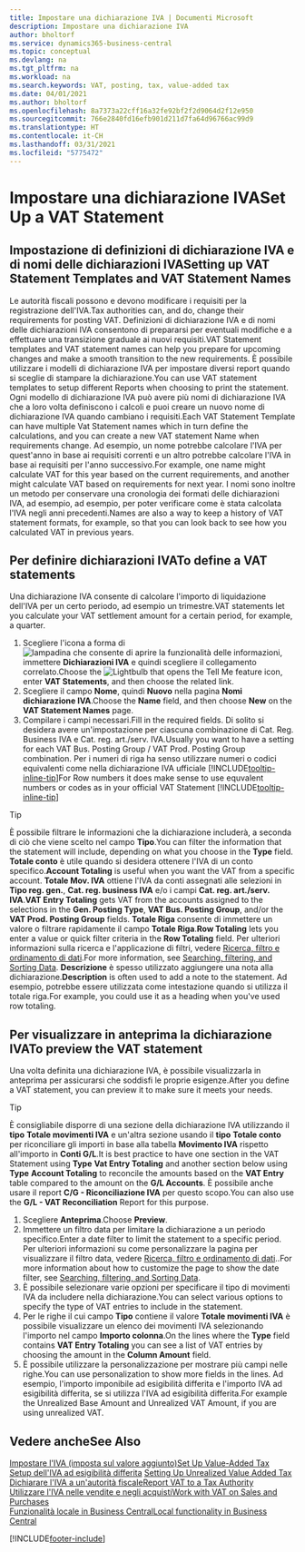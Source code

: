 ```yaml
---
title: Impostare una dichiarazione IVA | Documenti Microsoft
description: Impostare una dichiarazione IVA
author: bholtorf
ms.service: dynamics365-business-central
ms.topic: conceptual
ms.devlang: na
ms.tgt_pltfrm: na
ms.workload: na
ms.search.keywords: VAT, posting, tax, value-added tax
ms.date: 04/01/2021
ms.author: bholtorf
ms.openlocfilehash: 8a7373a22cff16a32fe92bf2f2d9064d2f12e950
ms.sourcegitcommit: 766e2840fd16efb901d211d7fa64d96766ac99d9
ms.translationtype: HT
ms.contentlocale: it-CH
ms.lasthandoff: 03/31/2021
ms.locfileid: "5775472"
---
```

# <a name="set-up-a-vat-statement"></a><span data-ttu-id="2b246-103">Impostare una dichiarazione IVA</span><span class="sxs-lookup"><span data-stu-id="2b246-103">Set Up a VAT Statement</span></span>

## <a name="setting-up-vat-statement-templates-and-vat-statement-names"></a><span data-ttu-id="2b246-104">Impostazione di definizioni di dichiarazione IVA e di nomi delle dichiarazioni IVA</span><span class="sxs-lookup"><span data-stu-id="2b246-104">Setting up VAT Statement Templates and VAT Statement Names</span></span>
<span data-ttu-id="2b246-105">Le autorità fiscali possono e devono modificare i requisiti per la registrazione dell'IVA.</span><span class="sxs-lookup"><span data-stu-id="2b246-105">Tax authorities can, and do, change their requirements for posting VAT.</span></span> <span data-ttu-id="2b246-106">Definizioni di dichiarazione IVA e di nomi delle dichiarazioni IVA consentono di prepararsi per eventuali modifiche e a effettuare una transizione graduale ai nuovi requisiti.</span><span class="sxs-lookup"><span data-stu-id="2b246-106">VAT Statement templates and VAT statement names can help you prepare for upcoming changes and make a smooth transition to the new requirements.</span></span> <span data-ttu-id="2b246-107">È possibile utilizzare i modelli di dichiarazione IVA per impostare diversi report quando si sceglie di stampare la dichiarazione.</span><span class="sxs-lookup"><span data-stu-id="2b246-107">You can use VAT statement templates to setup different Reports when choosing to print the statement.</span></span> <span data-ttu-id="2b246-108">Ogni modello di dichiarazione IVA può avere più nomi di dichiarazione IVA che a loro volta definiscono i calcoli e puoi creare un nuovo nome di dichiarazione IVA quando cambiano i requisiti.</span><span class="sxs-lookup"><span data-stu-id="2b246-108">Each VAT Statement Template can have multiple Vat Statement names which in turn define the calculations, and you can create a new VAT statement Name when requirements change.</span></span> <span data-ttu-id="2b246-109">Ad esempio, un nome potrebbe calcolare l'IVA per quest'anno in base ai requisiti correnti e un altro potrebbe calcolare l'IVA in base ai requisiti per l'anno successivo.</span><span class="sxs-lookup"><span data-stu-id="2b246-109">For example, one name might calculate VAT for this year based on the current requirements, and another might calculate VAT based on requirements for next year.</span></span> <span data-ttu-id="2b246-110">I nomi sono inoltre un metodo per conservare una cronologia dei formati delle dichiarazioni IVA, ad esempio, ad esempio, per poter verificare come è stata calcolata l'IVA negli anni precedenti.</span><span class="sxs-lookup"><span data-stu-id="2b246-110">Names are also a way to keep a history of VAT statement formats, for example, so that you can look back to see how you calculated VAT in previous years.</span></span>

## <a name="to-define-a-vat-statements"></a><span data-ttu-id="2b246-111">Per definire dichiarazioni IVA</span><span class="sxs-lookup"><span data-stu-id="2b246-111">To define a VAT statements</span></span>
<span data-ttu-id="2b246-112">Una dichiarazione IVA consente di calcolare l'importo di liquidazione dell'IVA per un certo periodo, ad esempio un trimestre.</span><span class="sxs-lookup"><span data-stu-id="2b246-112">VAT statements let you calculate your VAT settlement amount for a certain period, for example, a quarter.</span></span>

1. <span data-ttu-id="2b246-113">Scegliere l'icona a forma di ![lampadina che consente di aprire la funzionalità delle informazioni](media/ui-search/search_small.png "Informazioni sull'operazione che si desidera eseguire"), immettere **Dichiarazioni IVA** e quindi scegliere il collegamento correlato.</span><span class="sxs-lookup"><span data-stu-id="2b246-113">Choose the ![Lightbulb that opens the Tell Me feature](media/ui-search/search_small.png "Tell me what you want to do") icon, enter **VAT Statements**, and then choose the related link.</span></span>  
2. <span data-ttu-id="2b246-114">Scegliere il campo **Nome**, quindi **Nuovo** nella pagina **Nomi dichiarazione IVA**.</span><span class="sxs-lookup"><span data-stu-id="2b246-114">Choose the **Name** field, and then choose **New** on the **VAT Statement Names** page.</span></span>
3. <span data-ttu-id="2b246-115">Compilare i campi necessari.</span><span class="sxs-lookup"><span data-stu-id="2b246-115">Fill in the required fields.</span></span> <span data-ttu-id="2b246-116">Di solito si desidera avere un'impostazione per ciascuna combinazione di Cat. Reg. Business IVA e Cat. reg. art./serv. IVA.</span><span class="sxs-lookup"><span data-stu-id="2b246-116">Usually you want to have a setting for each VAT Bus. Posting Group / VAT Prod. Posting Group combination.</span></span> <span data-ttu-id="2b246-117">Per i numeri di riga ha senso utilizzare numeri o codici equivalenti come nella dichiarazione IVA ufficiale [!INCLUDE[tooltip-inline-tip](includes/tooltip-inline-tip_md.md)]</span><span class="sxs-lookup"><span data-stu-id="2b246-117">For Row numbers it does make sense to use equvalent numbers or codes as in your official VAT Statement [!INCLUDE[tooltip-inline-tip](includes/tooltip-inline-tip_md.md)]</span></span> 


> [!Tip]
> <span data-ttu-id="2b246-118">È possibile filtrare le informazioni che la dichiarazione includerà, a seconda di ciò che viene scelto nel campo **Tipo**.</span><span class="sxs-lookup"><span data-stu-id="2b246-118">You can filter the information that the statement will include, depending on what you choose in the **Type** field.</span></span> <span data-ttu-id="2b246-119">**Totale conto** è utile quando si desidera ottenere l'IVA di un conto specifico.</span><span class="sxs-lookup"><span data-stu-id="2b246-119">**Account Totaling** is useful when you want the VAT from a specific account.</span></span>
<span data-ttu-id="2b246-120">**Totale Mov. IVA** ottiene l'IVA da conti assegnati alle selezioni in **Tipo reg. gen.**, **Cat. reg. business IVA** e/o i campi **Cat. reg. art./serv. IVA**.</span><span class="sxs-lookup"><span data-stu-id="2b246-120">**VAT Entry Totaling** gets VAT from the accounts assigned to the selections in the **Gen. Posting Type**, **VAT Bus. Posting Group**, and/or the **VAT Prod. Posting Group** fields.</span></span> <span data-ttu-id="2b246-121">**Totale Riga** consente di immettere un valore o filtrare rapidamente il campo **Totale Riga**.</span><span class="sxs-lookup"><span data-stu-id="2b246-121">**Row Totaling** lets you enter a value or quick filter criteria in the **Row Totaling** field.</span></span> <span data-ttu-id="2b246-122">Per ulteriori informazioni sulla ricerca e l'applicazione di filtri, vedere [Ricerca, filtro e ordinamento di dati](ui-enter-criteria-filters.md).</span><span class="sxs-lookup"><span data-stu-id="2b246-122">For more information, see [Searching, filtering, and Sorting Data](ui-enter-criteria-filters.md).</span></span> <span data-ttu-id="2b246-123">**Descrizione** è spesso utilizzato aggiungere una nota alla dichiarazione.</span><span class="sxs-lookup"><span data-stu-id="2b246-123">**Description** is often used to add a note to the statement.</span></span> <span data-ttu-id="2b246-124">Ad esempio, potrebbe essere utilizzata come intestazione quando si utilizza il totale riga.</span><span class="sxs-lookup"><span data-stu-id="2b246-124">For example, you could use it as a heading when you've used row totaling.</span></span>

## <a name="to-preview-the-vat-statement"></a><span data-ttu-id="2b246-125">Per visualizzare in anteprima la dichiarazione IVA</span><span class="sxs-lookup"><span data-stu-id="2b246-125">To preview the VAT statement</span></span>
<span data-ttu-id="2b246-126">Una volta definita una dichiarazione IVA, è possibile visualizzarla in anteprima per assicurarsi che soddisfi le proprie esigenze.</span><span class="sxs-lookup"><span data-stu-id="2b246-126">After you define a VAT statement, you can preview it to make sure it meets your needs.</span></span>
> [!Tip]
> <span data-ttu-id="2b246-127">È consigliabile disporre di una sezione della dichiarazione IVA utilizzando il **tipo** **Totale movimenti IVA** e un'altra sezione usando il **tipo** **Totale conto** per riconciliare gli importi in base alla tabella **Movimento IVA** rispetto all'importo in **Conti G/L**.</span><span class="sxs-lookup"><span data-stu-id="2b246-127">It is best practice to have one section in the VAT Statement using **Type** **Vat Entry Totaling** and another section below using **Type** **Account Totaling** to reconcile the amounts based on the **VAT Entry** table compared to the amount on the **G/L Accounts**.</span></span> <span data-ttu-id="2b246-128">È possibile anche usare il report **C/G - Riconciliazione IVA** per questo scopo.</span><span class="sxs-lookup"><span data-stu-id="2b246-128">You can also use the **G/L - VAT Reconciliation** Report for this purpose.</span></span>

1. <span data-ttu-id="2b246-129">Scegliere **Anteprima**.</span><span class="sxs-lookup"><span data-stu-id="2b246-129">Choose **Preview**.</span></span>
2. <span data-ttu-id="2b246-130">Immettere un filtro data per limitare la dichiarazione a un periodo specifico.</span><span class="sxs-lookup"><span data-stu-id="2b246-130">Enter a date filter to limit the statement to a specific period.</span></span> <span data-ttu-id="2b246-131">Per ulteriori informazioni su come personalizzare la pagina per visualizzare il filtro data, vedere [Ricerca, filtro e ordinamento di dati](ui-enter-criteria-filters.md)..</span><span class="sxs-lookup"><span data-stu-id="2b246-131">For more information about how to customize the page to show the date filter, see [Searching, filtering, and Sorting Data](ui-enter-criteria-filters.md).</span></span>
3. <span data-ttu-id="2b246-132">È possibile selezionare varie opzioni per specificare il tipo di movimenti IVA da includere nella dichiarazione.</span><span class="sxs-lookup"><span data-stu-id="2b246-132">You can select various options to specify the type of VAT entries to include in the statement.</span></span>
4. <span data-ttu-id="2b246-133">Per le righe il cui campo **Tipo** contiene il valore **Totale movimenti IVA** è possibile visualizzare un elenco dei movimenti IVA selezionando l'importo nel campo **Importo colonna**.</span><span class="sxs-lookup"><span data-stu-id="2b246-133">On the lines where the **Type** field contains **VAT Entry Totaling** you can see a list of VAT entries by choosing the amount in the **Column Amount** field.</span></span>
5. <span data-ttu-id="2b246-134">È possibile utilizzare la personalizzazione per mostrare più campi nelle righe.</span><span class="sxs-lookup"><span data-stu-id="2b246-134">You can use personalization to show more fields in the lines.</span></span> <span data-ttu-id="2b246-135">Ad esempio, l'importo imponibile ad esigibilità differita e l'importo IVA ad esigibilità differita, se si utilizza l'IVA ad esigibilità differita.</span><span class="sxs-lookup"><span data-stu-id="2b246-135">For example the Unrealized Base Amount and Unrealized VAT Amount, if you are using unrealized VAT.</span></span>

## <a name="see-also"></a><span data-ttu-id="2b246-136">Vedere anche</span><span class="sxs-lookup"><span data-stu-id="2b246-136">See Also</span></span>  
[<span data-ttu-id="2b246-137">Impostare l'IVA (imposta sul valore aggiunto)</span><span class="sxs-lookup"><span data-stu-id="2b246-137">Set Up Value-Added Tax</span></span>](finance-setup-vat.md)  
<span data-ttu-id="2b246-138">[Setup dell'IVA ad esigibilità differita](finance-setup-unrealized-vat.md)    </span><span class="sxs-lookup"><span data-stu-id="2b246-138">[Setting Up Unrealized Value Added Tax](finance-setup-unrealized-vat.md)    </span></span>  
[<span data-ttu-id="2b246-139">Dichiarare l'IVA a un'autorità fiscale</span><span class="sxs-lookup"><span data-stu-id="2b246-139">Report VAT to a Tax Authority</span></span>](finance-how-report-vat.md)  
[<span data-ttu-id="2b246-140">Utilizzare l'IVA nelle vendite e negli acquisti</span><span class="sxs-lookup"><span data-stu-id="2b246-140">Work with VAT on Sales and Purchases</span></span>](finance-work-with-vat.md)  
[<span data-ttu-id="2b246-141">Funzionalità locale in Business Central</span><span class="sxs-lookup"><span data-stu-id="2b246-141">Local functionality in Business Central</span></span>](about-localization.md)


[!INCLUDE[footer-include](includes/footer-banner.md)]